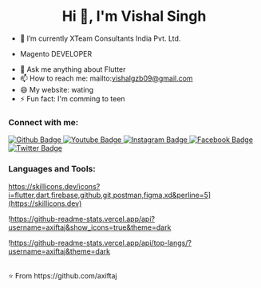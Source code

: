 <h1 align="center">Hi 👋, I'm Vishal Singh</h1>

- 🔭 I’m currently XTeam Consultants India Pvt. Ltd.
- <p>Magento DEVELOPER</p>
- 💬 Ask me anything about Flutter 
- 📫 How to reach me: mailto:vishalgzb09@gmail.com
- 😄 My website: wating
- ⚡ Fun fact: I'm comming to teen
  
### Connect with me:
<div id="badges">
  <a href="https://github.com/axiftaj">
    <img src="https://img.shields.io/badge/Github-white?style=for-the-badge&logo=Github&logoColor=black" alt="Github Badge"/>
  </a>
  <a href="https://www.youtube.com/channel/UCzvRaprYPhvAplMK36Gu0kw">
    <img src="https://img.shields.io/badge/YouTube-red?style=for-the-badge&logo=youtube&logoColor=white" alt="Youtube Badge"/>
  </a>
   <a href="https://www.instagram.com/axif_taj">
    <img src="https://img.shields.io/badge/Instagram-purple?style=for-the-badge&logo=instagram&logoColor=white" alt="Instagram Badge"/>
  </a>
   <a href="https://fb.com/aaxiftaj">
    <img src="https://img.shields.io/badge/Facebook-blue?style=for-the-badge&logo=facebook&logoColor=white" alt="Facebook Badge"/>
  </a>
   <a href="https://twitter.com/axiftaj">
    <img src="https://img.shields.io/badge/Twitter-blue?style=for-the-badge&logo=twitter&logoColor=white" alt="Twitter Badge"/>
  </a>
</div>

### Languages and Tools:
https://skillicons.dev/icons?i=flutter,dart,firebase,github,git,postman,figma,xd&perline=5](https://skillicons.dev)

!https://github-readme-stats.vercel.app/api?username=axiftaj&show_icons=true&theme=dark

!https://github-readme-stats.vercel.app/api/top-langs/?username=axiftaj&theme=dark


<br>
⭐️ From https://github.com/axiftaj
